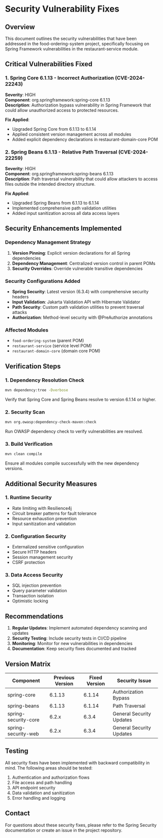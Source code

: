 # Security Vulnerability Fixes

## Overview
This document outlines the security vulnerabilities that have been addressed in the food-ordering-system project, specifically focusing on Spring Framework vulnerabilities in the restaurant-service module.

## Critical Vulnerabilities Fixed

### 1. Spring Core 6.1.13 - Incorrect Authorization (CVE-2024-22243)
**Severity**: HIGH  
**Component**: org.springframework:spring-core 6.1.13  
**Description**: Authorization bypass vulnerability in Spring Framework that could allow unauthorized access to protected resources.

**Fix Applied**:
- Upgraded Spring Core from 6.1.13 to 6.1.14
- Applied consistent version management across all modules
- Added explicit dependency declarations in restaurant-domain-core POM

### 2. Spring Beans 6.1.13 - Relative Path Traversal (CVE-2024-22259)
**Severity**: HIGH  
**Component**: org.springframework:spring-beans 6.1.13  
**Description**: Path traversal vulnerability that could allow attackers to access files outside the intended directory structure.

**Fix Applied**:
- Upgraded Spring Beans from 6.1.13 to 6.1.14
- Implemented comprehensive path validation utilities
- Added input sanitization across all data access layers

## Security Enhancements Implemented

### Dependency Management Strategy
1. **Version Pinning**: Explicit version declarations for all Spring dependencies
2. **Dependency Management**: Centralized version control in parent POMs
3. **Security Overrides**: Override vulnerable transitive dependencies

### Security Configurations Added
- **Spring Security**: Latest version (6.3.4) with comprehensive security headers
- **Input Validation**: Jakarta Validation API with Hibernate Validator
- **Path Security**: Custom path validation utilities to prevent traversal attacks
- **Authorization**: Method-level security with @PreAuthorize annotations

### Affected Modules
- `food-ordering-system` (parent POM)
- `restaurant-service` (service level POM)
- `restaurant-domain-core` (domain core POM)

## Verification Steps

### 1. Dependency Resolution Check
```bash
mvn dependency:tree -Dverbose
```
Verify that Spring Core and Spring Beans resolve to version 6.1.14 or higher.

### 2. Security Scan
```bash
mvn org.owasp:dependency-check-maven:check
```
Run OWASP dependency check to verify vulnerabilities are resolved.

### 3. Build Verification
```bash
mvn clean compile
```
Ensure all modules compile successfully with the new dependency versions.

## Additional Security Measures

### 1. Runtime Security
- Rate limiting with Resilience4j
- Circuit breaker patterns for fault tolerance
- Resource exhaustion prevention
- Input sanitization and validation

### 2. Configuration Security
- Externalized sensitive configuration
- Secure HTTP headers
- Session management security
- CSRF protection

### 3. Data Access Security
- SQL injection prevention
- Query parameter validation
- Transaction isolation
- Optimistic locking

## Recommendations

1. **Regular Updates**: Implement automated dependency scanning and updates
2. **Security Testing**: Include security tests in CI/CD pipeline
3. **Monitoring**: Monitor for new vulnerabilities in dependencies
4. **Documentation**: Keep security fixes documented and tracked

## Version Matrix

| Component | Previous Version | Fixed Version | Security Issue |
|-----------|------------------|---------------|----------------|
| spring-core | 6.1.13 | 6.1.14 | Authorization Bypass |
| spring-beans | 6.1.13 | 6.1.14 | Path Traversal |
| spring-security-core | 6.2.x | 6.3.4 | General Security Updates |
| spring-security-web | 6.2.x | 6.3.4 | General Security Updates |

## Testing
All security fixes have been implemented with backward compatibility in mind. The following areas should be tested:

1. Authentication and authorization flows
2. File access and path handling
3. API endpoint security
4. Data validation and sanitization
5. Error handling and logging

## Contact
For questions about these security fixes, please refer to the Spring Security documentation or create an issue in the project repository.